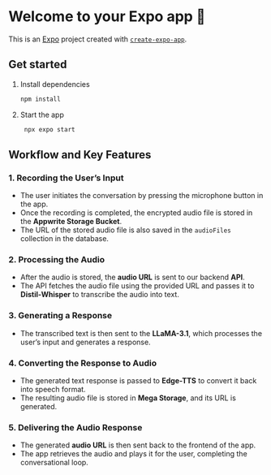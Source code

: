 # Welcome to your Expo app 👋

This is an [Expo](https://expo.dev) project created with [`create-expo-app`](https://www.npmjs.com/package/create-expo-app).

## Get started

1. Install dependencies

   ```bash
   npm install
   ```

2. Start the app

   ```bash
    npx expo start
   ```

## Workflow and Key Features

### 1. **Recording the User’s Input**
- The user initiates the conversation by pressing the microphone button in the app.
- Once the recording is completed, the encrypted audio file is stored in the **Appwrite Storage Bucket**.
- The URL of the stored audio file is also saved in the `audioFiles` collection in the database.

### 2. **Processing the Audio**
- After the audio is stored, the **audio URL** is sent to our backend **API**.
- The API fetches the audio file using the provided URL and passes it to **Distil-Whisper** to transcribe the audio into text.

### 3. **Generating a Response**
- The transcribed text is then sent to the **LLaMA-3.1**, which processes the user’s input and generates a response.

### 4. **Converting the Response to Audio**
- The generated text response is passed to **Edge-TTS** to convert it back into speech format.
- The resulting audio file is stored in **Mega Storage**, and its URL is generated.

### 5. **Delivering the Audio Response**
- The generated **audio URL** is then sent back to the frontend of the app.
- The app retrieves the audio and plays it for the user, completing the conversational loop.
